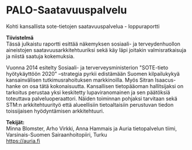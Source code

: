 # PALO-Saatavuuspalvelu

Kohti kansallista sote-tietojen saatavuuspalvelua - loppuraportti

**Tiivistelmä**  
Tässä julkaistu raportti esittää näkemyksen sosiaali- ja terveydenhuollon aineistojen
saatavuusarkkitehtuuriksi sekä käy läpi joitakin valmisratkaisuja ja niistä
saatuja kokemuksia.

Vuonna 2014 esitelty Sosiaali- ja terverveysministerion
"SOTE-tieto hyötykäyttöön 2020" –strategia pyrkii edistämään Suomen kilpailukykyä
kansainvälisen tutkimusrahoituksen markkinoilla.  Myös Sitran Isaacus- hanke on
osa tätä kokonaisuutta. Kansallisen tietopääoman hallitsijaksi on tarkoitus
perustaa yksi keskitetty lupaviranomainen ja sen päätöksiä toteuttava
palveluoperaattori. Näiden toiminnan pohjaksi tarvitaan sekä STM:n
arkkitehtuurityö että alueellisiin tietoaltaisiin perustuvan tiedon toissijaisen
hyödyntämisen arkkitehtuuri.


**Tekijät:**  
Minna Blomster, Arho Virkki, Anna Hammais ja Auria tietopalvelun tiimi,  
Varsinais-Suomen Sairaanhoitopiiri, Turku  
<https://auria.fi>
